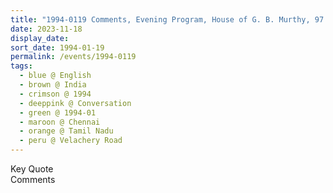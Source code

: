 ```yaml
---
title: "1994-0119 Comments, Evening Program, House of G. B. Murthy, 97 Velachery Road, Chennai, Tamil Nadu, India"
date: 2023-11-18
display_date: 
sort_date: 1994-01-19
permalink: /events/1994-0119
tags:
  - blue @ English
  - brown @ India
  - crimson @ 1994
  - deeppink @ Conversation
  - green @ 1994-01
  - maroon @ Chennai
  - orange @ Tamil Nadu
  - peru @ Velachery Road
---
```


<wave-list>
  <list-title color="green" width="75">Key Quote</list-title>
  <list-item color="BlanchedAlmond"  width="200"></list-item>
  <list-item color="Lavender"></list-item>
  <list-item color="BlanchedAlmond"></list-item>
</wave-list>

<br>

<wave-list>
  <list-title color="green" width="75">Comments</list-title>
  <list-item color="BlanchedAlmond"  width="200"></list-item>
  <list-item color="Lavender"></list-item>
  <list-item color="BlanchedAlmond"></list-item>
</wave-list>